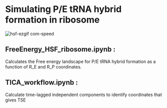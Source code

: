 # Simulating P/E tRNA hybrid formation in ribosome
![hsf-ezgif com-speed](https://github.com/Sandra-Byju/PE_hybrid_analysis/assets/88822650/fed657e0-271b-47d6-b47e-5a3d9459a24a)
## FreeEnergy_HSF_ribosome.ipynb : 
  Calculates the Free energy landscape for P/E tRNA hybrid formation as a function of R_E and R_P coordinates.
## TICA_workflow.ipynb : 
  Calculate time-lagged independent components to identify coordinates that gives TSE
